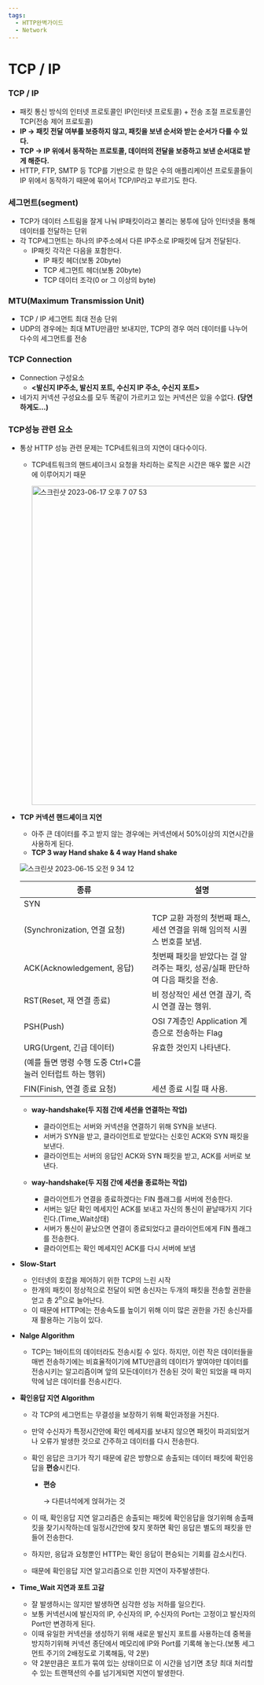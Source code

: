 ```yaml
---
tags:
  - HTTP완벽가이드
  - Network
---
```


# TCP / IP

### TCP / IP

- 패킷 통신 방식의 인터넷 프로토콜인 IP(인터넷 프로토콜) + 전송 조절 프로토콜인 TCP(전송 제어 프로토콜)
- **IP → 패킷 전달 여부를 보증하지 않고, 패킷을 보낸 순서와 받는 순서가 다를 수 있다.**
- **TCP → IP 위에서 동작하는 프로토콜, 데이터의 전달을 보증하고 보낸 순서대로 받게 해준다.**
- HTTP, FTP, SMTP 등 TCP를 기반으로 한 많은 수의 애플리케이션 프로토콜들이 IP 위에서 동작하기
때문에 묶어서 TCP/IP라고 부르기도 한다.

### 세그먼트(segment)

- TCP가 데이터 스트림을 잘게 나눠 IP패킷이라고 불리는 봉투에 담아 인터넷을 통해 데이터를 전달하는 단위
- 각 TCP세그먼트는 하나의 IP주소에서 다른 IP주소로 IP패킷에 담겨 전달된다.
    - IP패킷 각각은 다음을 포함한다.
        - IP 패킷 헤더(보통 20byte)
        - TCP 세그먼트 헤더(보통 20byte)
        - TCP 데이터 조각(0 or 그 이상의 byte)

### MTU(Maximum Transmission Unit)

- TCP / IP  세그먼트 최대 전송 단위
- UDP의 경우에는 최대 MTU만큼만 보내지만, TCP의 경우 여러 데이터를 나누어 다수의 세그먼트를 전송

### TCP Connection

- Connection 구성요소
    - **<발신지 IP주소, 발신지 포트, 수신지 IP 주소, 수신지 포트>**
- 네가지 커넥션 구성요소를 모두 똑같이 가르키고 있는 커넥션은 있을 수없다. **(당연하게도…)**

### TCP성능 관련 요소

- 통상 HTTP 성능 관련 문제는 TCP네트워크의 지연이 대다수이다.
    - TCP네트워크의 핸드셰이크시 요청을 차리하는 로직은 시간은 매우 짧은 시간에 이루어지기 때문

      <img width="650" alt="스크린샷 2023-06-17 오후 7 07 53" src="https://github.com/SubiYoon/SubiYoon.github.io/assets/117332903/3e55d21d-b17e-4f3b-96ea-a4ad7f1c7854">
        
- **TCP 커넥션 핸드셰이크 지연**
    - 아주 큰 데이터를 주고 받지 않는 경우에는 커넥션에서 50%이상의 지연시간을 사용하게 된다.
    - **TCP 3 way Hand shake & 4 way Hand shake**


    ![스크린샷 2023-06-15 오전 9 34 12](https://github.com/SubiYoon/SubiYoon.github.io/assets/117332903/4c1772e2-6e52-4b20-9e3b-ff8c0f5ef957)
    
    
    | 종류 | 설명 |
    | --- | --- |
    | SYN
    (Synchronization, 연결 요청) | TCP 교환 과정의 첫번째 패스, 세션 연결을 위해 임의적 시퀀스 번호를 보냄. |
    | ACK(Acknowledgement, 응답) | 첫번째 패킷을 받았다는 걸 알려주는 패킷, 성공/실패 판단하여 다음 패킷을 전송. |
    | RST(Reset, 재 연결 종료) | 비 정상적인 세션 연결 끊기, 즉시 연결 끊는 행위. |
    | PSH(Push) | OSI 7계층인 Application 계층으로 전송하는 Flag |
    | URG(Urgent, 긴급 데이터) | 유효한 것인지 나타낸다. 
    (예를 들면 명령 수행 도중 Ctrl+C를 눌러 인터럽트 하는 행위) |
    | FIN(Finish, 연결 종료 요청) | 세션 종료 시킬 때 사용. |
    
    - **way-handshake(두 지점 간에 세션을 연결하는 작업)**
        - 클라이언트는 서버와 커넥션을 연결하기 위해 SYN을 보낸다.
        - 서버가 SYN을 받고, 클라이언트로 받았다는 신호인 ACK와 SYN 패킷을 보낸다.
        - 클라이언트는 서버의 응답인 ACK와 SYN 패킷을 받고, ACK를 서버로 보낸다.
    
    - **way-handshake(두 지점 간에 세션을 종료하는 작업)**
        - 클라이언트가 연결을 종료하겠다는 FIN 플래그를 서버에 전송한다.
        - 서버는 일단 확인 메세지인 ACK를 보내고 자신의 통신이 끝날때가지 기다린다.(Time_Wait상태)
        - 서버가 통신이 끝났으면 연결이 종료되었다고 클라이언트에게 FIN 플래그를 전송한다.
        - 클라이언트는 확인 메세지인 ACK를 다시 서버에 보냄
- **Slow-Start**
    - 인터넷의 호잡을 제어하기 위한 TCP의 느린 시작
    - 한개의 패킷이 정상적으로 전달이 되면 송신자는 두개의 패킷을 전송할 권한을 얻고 총 $2^n$으로 늘어난다.
    - 이 때문에 HTTP에는 전송속도를 높이기 위해 이미 많은 권한을 가진 송신자를재 활용하는 기능이 있다.
- **Nalge Algorithm**
    - TCP는 1바이트의 데이터라도 전송시킬 수 있다. 하지만, 이런 작은 데이터들을 매번 전송하기에는 비효율적이기에 MTU만큼의 데이터가 쌓여야만 데이터를 전송시키는 알고리즘이며 앞의 모든데이터가 전송된 것이 확인 되었을 때 마지막에 남은 데이터를 전송시킨다.
- **확인응답 지연 Algorithm**
    - 각 TCP의 세그먼트는 무결성을 보장하기 위해 확인과정을 거친다.
    - 만약 수신자가 특정시간안에 확인 메세지를 보내지 않으면 패킷이 파괴되었거나 오류가 발생한 것으로 간주하고 데이터를 다시 전송한다.
    - 확인 응답은 크기가 작기 때문에 같은 방향으로 송출되는 데이터 패킷에 확인응답을 **편승**시킨다.
        - **편승**
            
            → 다른녀석에게 얹혀가는 것
            
    - 이 때, 확인응답 지연 알고리즘은 송출되는 패킷에 확인응답을 얹기위해 송출패킷을 찾기시작하는데 일정시간안에 찾지 못하면 확인 응답은 별도의 패킷을 만들어 전송한다.
    - 하지만, 응답과 요청뿐인 HTTP는 확인 응답이 편승되는 기회를 감소시킨다.
    - 때문에 확인응답 지연 알고리즘으로 인한 지연이 자주발생한다.
- **Time_Wait 지연과 포트 고갈**
    - 잘 발생하시는 않지만 발생하면 심각한 성능 저하를 일으킨다.
    - 보통 커넥션시에 발신자의 IP, 수신자의 IP, 수신자의 Port는 고정이고 발신자의 Port만 변경하게 된다.
    - 이때 유일한 커넥션을 생성하기 위해 새로운 발신지 포트를 사용하는데 중복을 방지하기위해 커넥션 종단에서 메모리에 IP와 Port를 기록해 놓는다.(보통 세그먼트 주기의 2배정도로 기록해둠, 약 2분)
    - 약 2분만큼은 포트가 묶여 있는 상태이므로 이 시간을 넘기면 초당 최대 처리할 수 있는 트랜잭션의 수를 넘기게되면 지연이 발생한다.
